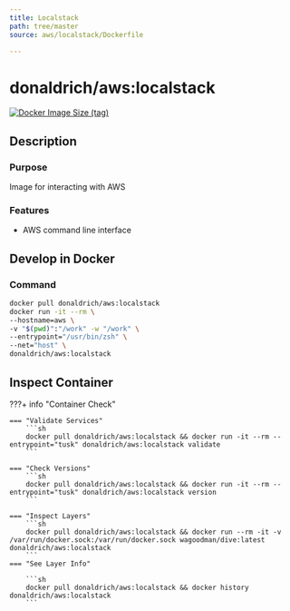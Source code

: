```yaml
---
title: Localstack
path: tree/master
source: aws/localstack/Dockerfile

---
```


# donaldrich/aws:localstack

[![Docker Image Size (tag)](https://img.shields.io/docker/image-size/donaldrich/aws/localstack?color=blue&label=size&logo=docker&style=flat-square)](https://hub.docker.com/r/donaldrich/aws/localstack)

## Description

### Purpose

Image for interacting with AWS

### Features

* AWS command line interface

## Develop in Docker

### Command

```sh
docker pull donaldrich/aws:localstack
docker run -it --rm \
--hostname=aws \
-v "$(pwd)":"/work" -w "/work" \
--entrypoint="/usr/bin/zsh" \
--net="host" \
donaldrich/aws:localstack
```

## Inspect Container

???+ info "Container Check"

    === "Validate Services"
        ```sh
        docker pull donaldrich/aws:localstack && docker run -it --rm --entrypoint="tusk" donaldrich/aws:localstack validate
        ```

    === "Check Versions"
        ```sh
        docker pull donaldrich/aws:localstack && docker run -it --rm --entrypoint="tusk" donaldrich/aws:localstack version
        ```

    === "Inspect Layers"
        ```sh
        docker pull donaldrich/aws:localstack && docker run --rm -it -v /var/run/docker.sock:/var/run/docker.sock wagoodman/dive:latest donaldrich/aws:localstack
        ```
    === "See Layer Info"

        ```sh
        docker pull donaldrich/aws:localstack && docker history donaldrich/aws:localstack
        ```
